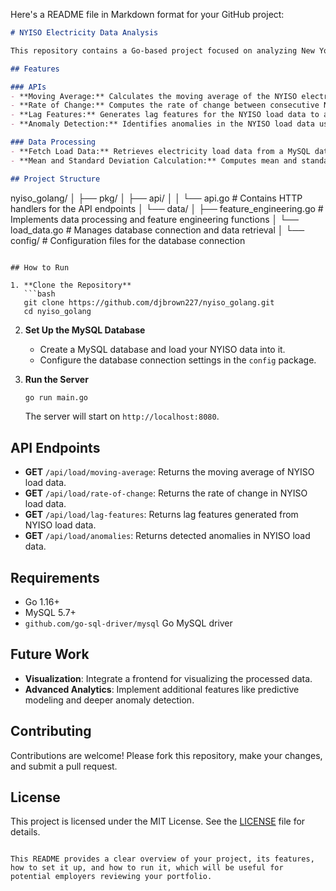 Here's a README file in Markdown format for your GitHub project:

```markdown
# NYISO Electricity Data Analysis

This repository contains a Go-based project focused on analyzing New York Independent System Operator (NYISO) electricity load data. The project includes server-side APIs for various data analysis tasks, such as calculating moving averages, detecting anomalies, generating lag features, and computing the rate of change.

## Features

### APIs
- **Moving Average:** Calculates the moving average of the NYISO electricity load data over a specified window.
- **Rate of Change:** Computes the rate of change between consecutive NYISO load data points.
- **Lag Features:** Generates lag features for the NYISO load data to aid in time-series analysis.
- **Anomaly Detection:** Identifies anomalies in the NYISO load data using Z-score thresholding.

### Data Processing
- **Fetch Load Data:** Retrieves electricity load data from a MySQL database, with support for batch processing.
- **Mean and Standard Deviation Calculation:** Computes mean and standard deviation, used for Z-score calculation in anomaly detection.

## Project Structure

```
nyiso_golang/
│
├── pkg/
│   ├── api/
│   │   └── api.go               # Contains HTTP handlers for the API endpoints
│   └── data/
│       ├── feature_engineering.go  # Implements data processing and feature engineering functions
│       └── load_data.go            # Manages database connection and data retrieval
│
└── config/                         # Configuration files for the database connection
```

## How to Run

1. **Clone the Repository**
   ```bash
   git clone https://github.com/djbrown227/nyiso_golang.git
   cd nyiso_golang
   ```

2. **Set Up the MySQL Database**
   - Create a MySQL database and load your NYISO data into it.
   - Configure the database connection settings in the `config` package.

3. **Run the Server**
   ```bash
   go run main.go
   ```
   The server will start on `http://localhost:8080`.

## API Endpoints

- **GET** `/api/load/moving-average`: Returns the moving average of NYISO load data.
- **GET** `/api/load/rate-of-change`: Returns the rate of change in NYISO load data.
- **GET** `/api/load/lag-features`: Returns lag features generated from NYISO load data.
- **GET** `/api/load/anomalies`: Returns detected anomalies in NYISO load data.

## Requirements

- Go 1.16+
- MySQL 5.7+
- `github.com/go-sql-driver/mysql` Go MySQL driver

## Future Work

- **Visualization**: Integrate a frontend for visualizing the processed data.
- **Advanced Analytics**: Implement additional features like predictive modeling and deeper anomaly detection.

## Contributing

Contributions are welcome! Please fork this repository, make your changes, and submit a pull request.

## License

This project is licensed under the MIT License. See the [LICENSE](LICENSE) file for details.
```

This README provides a clear overview of your project, its features, how to set it up, and how to run it, which will be useful for potential employers reviewing your portfolio.
